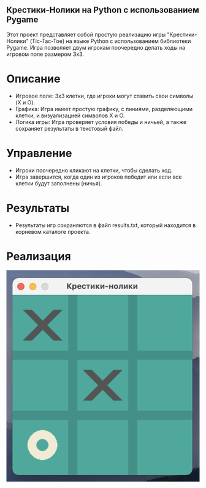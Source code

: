 ## Крестики-Нолики на Python с использованием Pygame
Этот проект представляет собой простую реализацию игры "Крестики-Нолики" (Tic-Tac-Toe) на языке Python с использованием библиотеки Pygame. Игра позволяет двум игрокам поочередно делать ходы на игровом поле размером 3x3.

# Описание
- Игровое поле: 3x3 клетки, где игроки могут ставить свои символы (X и O).
- Графика: Игра имеет простую графику, с линиями, разделяющими клетки, и визуализацией символов X и O.
- Логика игры: Игра проверяет условия победы и ничьей, а также сохраняет результаты в текстовый файл.

# Управление
- Игроки поочередно кликают на клетки, чтобы сделать ход.
- Игра завершится, когда один из игроков победит или если все клетки будут заполнены (ничья).

# Результаты
- Результаты игр сохраняются в файл results.txt, который находится в корневом каталоге проекта.

# Реализация
![Иллюстрация к проекту](https://github.com/daniilaleksdev/tic_tac_toe/raw/master/example.png)
